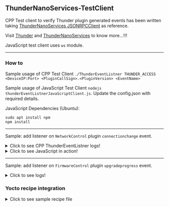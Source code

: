 ## ThunderNanoServices-TestClient

CPP Test client to verify Thunder plugin generated events has been written taking [ThunderNanoServices JSONRPCClient](https://github.com/rdkcentral/ThunderNanoServices/tree/master/examples/JSONRPCClient) as reference.

Visit [Thunder](https://github.com/rdkcentral/Thunder) and [ThunderNanoServices](https://github.com/rdkcentral/ThunderNanoServices) to know more...!!!

JavaScript test client uses `ws` module.

---  

### How to  

Sample usage of CPP Test Client `./ThunderEventListner THUNDER_ACCESS <DeviceIP:Port> <PluginCallSign>.<PluginVersion> <EventName>`  

Sample usage of JavaScript Test Client `nodejs thunderEventListnerJavaScriptClient.js`. Update the config.json with required details.

JavaScript Dependencies (Ubuntu):
```
sudo apt install npm
npm install
```

---

Sample: add listener on `NetworkControl` plugin `connectionchange` event.  

<details>
  <summary>Click to see CPP ThunderEventListner logs!</summary>  
  
  > root@device:# ./ThunderEventListner THUNDER_ACCESS 127.0.0.1:80 NetworkControl connectionchange  
  > SetEnvironment is using :THUNDER_ACCESS  
  > Connect to server using :127.0.0.1:80  
  > Plugin callsign is :NetworkControl  
  > Plugin event listening to is :connectionchange  
  >      L1 [8014]: "Message: {"id":1,"method":"NetworkControl.register","params":{ "event": "connectionchange", "id": ""}} send"  
  > [2020-05-26 15:20:16.823] Subscribed to event connectionchange with onEventHandler callback  
  > Waiting for event...  
  > Press '0' to exit.  
  > [  130.513994@2] eth0: Link is Down  
  > [WPEFW-JSONRPCEvt][2020-05-26 15:20:26.232] : "{\"name\":\"eth0\",\"address\":\"\",\"status\":\"updated\"}"  
  > [  136.658030@2] eth0: Link is Up - 100Mbps/Full - flow control rx/tx  
  > [WPEFW-JSONRPCEvt][2020-05-26 15:20:32.369] : "{\"name\":\"eth0\",\"address\":\"\",\"status\":\"updated\"}"  
  > [WPEFW-JSONRPCEvt][2020-05-26 15:20:32.882] : "{\"name\":\"eth0\",\"address\":\"192.168.1.102\",\"status\":\"connected\"}"  
  > [  148.945993@2] eth0: Link is Down  
  > [WPEFW-JSONRPCEvt][2020-05-26 15:20:44.664] : "{\"name\":\"eth0\",\"address\":\"\",\"status\":\"updated\"}"  
  > [  152.018034@2] eth0: Link is Up - 100Mbps/Full - flow control rx/tx  
  > [WPEFW-JSONRPCEvt][2020-05-26 15:20:47.729] : "{\"name\":\"eth0\",\"address\":\"\",\"status\":\"updated\"}"  
  > [WPEFW-JSONRPCEvt][2020-05-26 15:20:47.831] : "{\"name\":\"eth0\",\"address\":\"192.168.1.102\",\"status\":\"connectionfailed\"}"  
  > [WPEFW-JSONRPCEvt][2020-05-26 15:20:48.783] : "{\"name\":\"eth0\",\"address\":\"192.168.1.104\",\"status\":\"connected\"}"  
  > 0    
  >      L1 [11307]: "Message: {"id":2,"method":"NetworkControl.unregister","params":{ "event": "connectionchange", "id": ""}} send"    
  > [WPEFW-JSONRPCEvt][2020-05-26 15:21:53.128] Unsubscribed from event connectionchange  
</details>  

<details>
  <summary>Click to see JavaScript in action!</summary>

  > d35@d35:$ nodejs thunderEventListnerJavaScriptClient.js   
  > [socketOpen]: Connection established with Thunder running @ 192.168.0.16:9998  
  > [configData]: {\"jsonrpc\":\"2.0\",\"id\":1,\"method\":\"org.rdk.RDKShell.1.register\",\"params\":{\"event\":\"onSuspend\",\"id\":\"client.events.1\"}}  
  > [configData]: {\"jsonrpc\":\"2.0\",\"id\":2,\"method\":\"org.rdk.HdcpProfile.1.register\",\"params\":{\"event\":\"onDisplayConnectionChanged\",\"id\":\"client.events.2\"}}  
  > [configData]: {\"jsonrpc\":\"2.0\",\"id\":3,\"method\":\"org.rdk.Network.1.register\",\"params\":{\"event\":\"onConnectionStatusChanged\",\"id\":\"client.events.3\"}}  
  > [configData]: {\"jsonrpc\":\"2.0\",\"id\":4,\"method\":\"org.rdk.Network.1.register\",\"params\":{\"event\":\"onDefaultInterfaceChanged\",\"id\":\"client.events.4\"}}  
  > [configData]: {\"jsonrpc\":\"2.0\",\"id\":5,\"method\":\"org.rdk.Network.1.register\",\"params\":{\"event\":\"onInterfaceStatusChanged\",\"id\":\"client.events.5\"}}  
  > [thunderReq]: Subscribing {\"jsonrpc\":\"2.0\",\"id\":1,\"method\":\"org.rdk.RDKShell.1.register\",\"params\":{\"event\":\"onSuspend\",\"id\":\"client.events.1\"}}  
  > [thunderRsp]: {\"jsonrpc\":\"2.0\",\"id\":1,\"result\":0}  
  > [thunderReq]: Subscribing {\"jsonrpc\":\"2.0\",\"id\":2,\"method\":\"org.rdk.HdcpProfile.1.register\",\"params\":{\"event\":\"onDisplayConnectionChanged\",\"id\":\"client.events.2\"}}  
  > [thunderRsp]: {\"jsonrpc\":\"2.0\",\"id\":2,\"result\":0}  
  > [thunderReq]: Subscribing {\"jsonrpc\":\"2.0\",\"id\":3,\"method\":\"org.rdk.Network.1.register\",\"params\":{\"event\":\"onConnectionStatusChanged\",\"id\":\"client.events.3\"}}  
  > [thunderRsp]: {\"jsonrpc\":\"2.0\",\"id\":3,\"result\":0}  
  > [thunderReq]: Subscribing {\"jsonrpc\":\"2.0\",\"id\":4,\"method\":\"org.rdk.Network.1.register\",\"params\":{\"event\":\"onDefaultInterfaceChanged\",\"id\":\"client.events.4\"}}  
  > [thunderRsp]: {\"jsonrpc\":\"2.0\",\"id\":4,\"result\":0}  
  > [thunderReq]: Subscribing {\"jsonrpc\":\"2.0\",\"id\":5,\"method\":\"org.rdk.Network.1.register\",\"params\":{\"event\":\"onInterfaceStatusChanged\",\"id\":\"client.events.5\"}}  
  > [thunderRsp]: {\"jsonrpc\":\"2.0\",\"id\":5,\"result\":0}  
  > [thunderNow]: Awaiting events...  
  > [thunderEvt]: {\"jsonrpc\":\"2.0\",\"method\":\"client.events.3.onConnectionStatusChanged\",\"params\":{\"interface\":\"ETHERNET\",\"status\":\"DISCONNECTED\"}}  
  > [thunderEvt]: {\"jsonrpc\":\"2.0\",\"method\":\"client.events.4.onDefaultInterfaceChanged\",\"params\":{\"oldInterfaceName\":\"ETHERNET\",\"newInterfaceName\":\"\"}}  
  > [thunderEvt]: {\"jsonrpc\":\"2.0\",\"method\":\"client.events.3.onConnectionStatusChanged\",\"params\":{\"interface\":\"ETHERNET\",\"status\":\"CONNECTED\"}}  
  > [thunderEvt]: {\"jsonrpc\":\"2.0\",\"method\":\"client.events.4.onDefaultInterfaceChanged\",\"params\":{\"oldInterfaceName\":\"\",\"newInterfaceName\":\"ETHERNET\"}}  
  > [thunderEvt]: {\"jsonrpc\":\"2.0\",\"method\":\"client.events.2.onDisplayConnectionChanged\",\"params\":{\"HDCPStatus\":{\"isConnected\":false,\"isHDCPCompliant\":false,\"isHDCPEnabled\":false,\"hdcpReason\":2,\"supportedHDCPVersion\":\"2.2\",\"receiverHDCPVersion\":\"1.4\",\"currentHDCPVersion\":\"1.4\"}}}  
  > [thunderEvt]: {\"jsonrpc\":\"2.0\",\"method\":\"client.events.2.onDisplayConnectionChanged\",\"params\":{\"HDCPStatus\":{\"isConnected\":false,\"isHDCPCompliant\":false,\"isHDCPEnabled\":false,\"hdcpReason\":2,\"supportedHDCPVersion\":\"2.2\",\"receiverHDCPVersion\":\"1.4\",\"currentHDCPVersion\":\"1.4\"}}}  
  > [thunderEvt]: {\"jsonrpc\":\"2.0\",\"method\":\"client.events.2.onDisplayConnectionChanged\",\"params\":{\"HDCPStatus\":{\"isConnected\":false,\"isHDCPCompliant\":false,\"isHDCPEnabled\":false,\"hdcpReason\":2,\"supportedHDCPVersion\":\"2.2\",\"receiverHDCPVersion\":\"1.4\",\"currentHDCPVersion\":\"1.4\"}}}  
  > [thunderEvt]: {\"jsonrpc\":\"2.0\",\"method\":\"client.events.2.onDisplayConnectionChanged\",\"params\":{\"HDCPStatus\":{\"isConnected\":true,\"isHDCPCompliant\":true,\"isHDCPEnabled\":false,\"hdcpReason\":2,\"supportedHDCPVersion\":\"2.2\",\"receiverHDCPVersion\":\"1.4\",\"currentHDCPVersion\":\"1.4\"}}}  
  > [thunderEvt]: {\"jsonrpc\":\"2.0\",\"method\":\"client.events.2.onDisplayConnectionChanged\",\"params\":{\"HDCPStatus\":{\"isConnected\":true,\"isHDCPCompliant\":true,\"isHDCPEnabled\":true,\"hdcpReason\":2,\"supportedHDCPVersion\":\"2.2\",\"receiverHDCPVersion\":\"1.4\",\"currentHDCPVersion\":\"1.4\"}}}  
  > [thunderEvt]: {\"jsonrpc\":\"2.0\",\"method\":\"client.events.2.onDisplayConnectionChanged\",\"params\":{\"HDCPStatus\":{\"isConnected\":true,\"isHDCPCompliant\":true,\"isHDCPEnabled\":true,\"hdcpReason\":2,\"supportedHDCPVersion\":\"2.2\",\"receiverHDCPVersion\":\"1.4\",\"currentHDCPVersion\":\"1.4\"}}}  
  >   
</details>

---

Sample: add listener on `FirmwareControl` plugin `upgradeprogress` event.  

<details>
  <summary>Click to see logs!</summary>  
  
> root@device:# ./ThunderEventListner THUNDER_ACCESS 127.0.0.1:80 FirmwareControl upgradeprogress  
> SetEnvironment is using :THUNDER_ACCESS  
> Connect to server using :127.0.0.1:80  
> Plugin callsign is :FirmwareControl  
> Plugin event listening to is :upgradeprogress  
>   L1 [11195]: "Message: {"id":1,"method":"FirmwareControl.register","params":{ "event": "upgradeprogress", "id": ""}} send"  
> [2020-05-26 14:37:13.65] Subscribed to event upgradeprogress with onEventHandler callback  
> Waiting for event...  
> Press '0' to exit.  
> [WPEFW-JSONRPCEvt][2020-05-26 14:38:20.147] : "{\"status\":\"downloadstarted\",\"error\":\"unkown\",\"percentage\":0}" 
> [WPEFW-JSONRPCEvt][2020-05-26 14:55:30.934] : "{\"status\":\"downloadcompleted\",\"error\":\"none\",\"percentage\":0}"  
> [WPEFW-JSONRPCEvt][2020-05-26 14:55:34.930] : "{\"status\":\"installstarted\",\"error\":\"none\",\"percentage\":70}"  
> [WPEFW-JSONRPCEvt][2020-05-26 14:57:34.938] : "{\"status\":\"installstarted\",\"error\":\"none\",\"percentage\":70}"  
> [WPEFW-JSONRPCEvt][2020-05-26 14:57:35.116] : "{\"status\":\"upgradecompleted\",\"error\":\"none\",\"percentage\":100}"  
</details>  

### Yocto recipe integration   

<details>
  <summary>Click to see sample recipe file</summary>  
  
```
DESCRIPTION = "Sample recipe for bitbake."
SECTION = "Apps"
LICENSE = "Apache-2.0"
LIC_FILES_CHKSUM = "file://LICENSE;md5=86d3f3a95c324c9479bd8986968f4327"

SRCREV = "${AUTOREV}"

SRC_URI = "git://github.com/arun-madhavan-013/ThunderNanoServices-TestClients.git;protocol=https;branch=master"

S = "${WORKDIR}/git"
inherit pkgconfig cmake
```

</details>  
